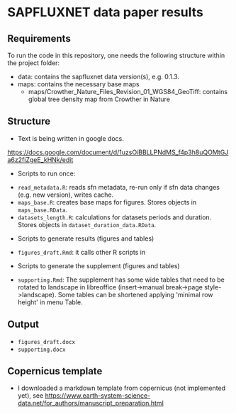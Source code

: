 SAPFLUXNET data paper results
================

## Requirements

To run the code in this repository, one needs the following structure
within the project folder:

  - data: contains the sapfluxnet data version(s), e.g. 0.1.3.
  - maps: contains the necessary base maps
      - maps/Crowther\_Nature\_Files\_Revision\_01\_WGS84\_GeoTiff:
        contains global tree density map from Crowther in Nature

## Structure

* Text is being written in google docs.

https://docs.google.com/document/d/1uzsOiBBLLPNdMS_f4p3h8uQOMtGJa6z2fiZgeE_kHNk/edit

* Scripts to run once:
 -  `read_metadata.R`: reads sfn metadata, re-run only if sfn data changes
 (e.g. new version), writes cache.
 - `maps_base.R`: creates base maps for figures. Stores objects in `maps_base.RData`.
 - `datasets_length.R`: calculations for datasets periods and duration. Stores objects in `dataset_duration_data.RData`.
 
* Scripts to generate results (figures and tables)
 - `figures_draft.Rmd`: it calls other R scripts in
 
* Scripts to generate the supplement (figures and tables)
 - `supporting.Rmd`:
The supplement has some wide tables that need to be rotated to landscape 
in libreoffice (insert->manual break->page style->landscape). Some tables can be shortened
applying 'minimal row height' in menu Table.

## Output

- `figures_draft.docx`
- `supporting.docx`

## Copernicus template

- I downloaded a markdown template from copernicus (not implemented yet), see https://www.earth-system-science-data.net/for_authors/manuscript_preparation.html
